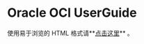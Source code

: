 
# Oracle OCI UserGuide 



使用易于浏览的 HTML 格式请**[点击这里](https://nengbai.github.io/oracle/workshops/freetier/index.html)** 。
